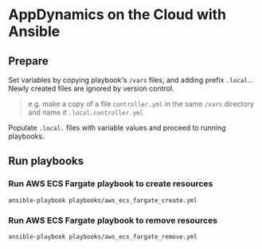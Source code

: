 # AppDynamics on the Cloud with Ansible

## Prepare

Set variables by copying playbook's `/vars` files, and adding prefix `.local.`. Newly created files are ignored by version control. 
> e.g. make a copy of a file `controller.yml` in the same `/vars`  directory and name it `.local.controller.yml`

Populate `.local.` files with variable values and proceed to running playbooks.

## Run playbooks

### Run AWS ECS Fargate playbook to create resources

`ansible-playbook playbooks/aws_ecs_fargate_create.yml`

### Run AWS ECS Fargate playbook to remove resources

`ansible-playbook playbooks/aws_ecs_fargate_remove.yml`

